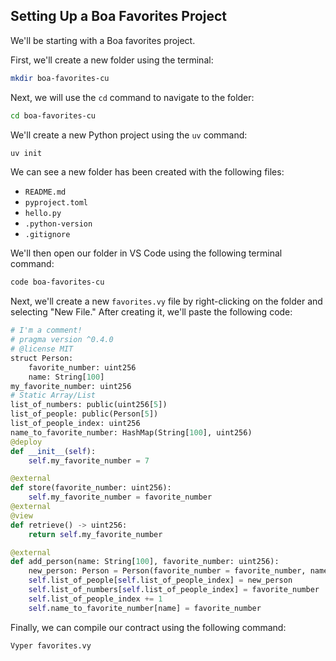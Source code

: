 ## Setting Up a Boa Favorites Project

We'll be starting with a Boa favorites project.

First, we'll create a new folder using the terminal:

```bash
mkdir boa-favorites-cu
```

Next, we will use the `cd` command to navigate to the folder:

```bash
cd boa-favorites-cu
```

We'll create a new Python project using the `uv` command:

```bash
uv init
```

We can see a new folder has been created with the following files:

- `README.md`
- `pyproject.toml`
- `hello.py`
- `.python-version`
- `.gitignore`

We'll then open our folder in VS Code using the following terminal command:

```bash
code boa-favorites-cu
```

Next, we'll create a new `favorites.vy` file by right-clicking on the folder and selecting "New File." After creating it, we'll paste the following code:

```python
# I'm a comment!
# pragma version ^0.4.0
# @license MIT
struct Person:
    favorite_number: uint256
    name: String[100]
my_favorite_number: uint256
# Static Array/List
list_of_numbers: public(uint256[5])
list_of_people: public(Person[5])
list_of_people_index: uint256
name_to_favorite_number: HashMap(String[100], uint256)
@deploy
def __init__(self):
    self.my_favorite_number = 7

@external
def store(favorite_number: uint256):
    self.my_favorite_number = favorite_number
@external
@view
def retrieve() -> uint256:
    return self.my_favorite_number

@external
def add_person(name: String[100], favorite_number: uint256):
    new_person: Person = Person(favorite_number = favorite_number, name = name)
    self.list_of_people[self.list_of_people_index] = new_person
    self.list_of_numbers[self.list_of_people_index] = favorite_number
    self.list_of_people_index += 1
    self.name_to_favorite_number[name] = favorite_number
```

Finally, we can compile our contract using the following command:

```bash
Vyper favorites.vy
```
